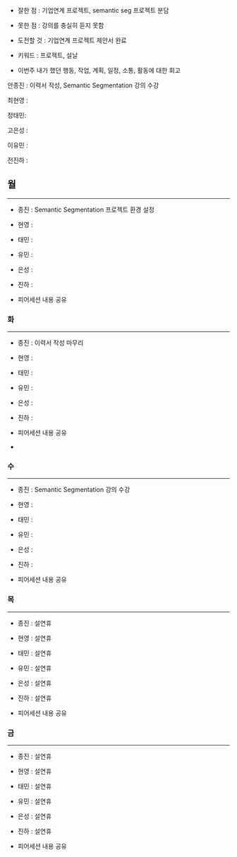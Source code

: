 - 잘한 점 : 기업연계 프로젝트, semantic seg 프로젝트 분담

- 못한 점 : 강의를 충실히 듣지 못함
    
- 도전할 것 : 기업연계 프로젝트 제안서 완료

- 키워드 : 프로젝트, 설날

- 이번주 내가 했던 행동, 작업, 계획, 일정, 소통, 활동에 대한 회고

안종진 : 이력서 작성, Semantic Segmentation 강의 수강

최현영 : 

정태민:  

고은성 : 

이유민 : 

전진하 :

## 월

---

- 종진 : Semantic Segmentation 프로젝트 환경 설정
- 현영 : 
- 태민 : 
- 유민 : 
- 은성 : 
- 진하 : 

- 피어세션 내용 공유

### 화

---

- 종진 : 이력서 작성 마무리
- 현영 : 
- 태민 : 
- 유민 : 
- 은성 : 
- 진하 : 

- 피어세션 내용 공유
- 
### 수

---

- 종진 : Semantic Segmentation 강의 수강
- 현영 : 
- 태민 : 
- 유민 : 
- 은성 : 
- 진하 : 

- 피어세션 내용 공유

### 목

---

- 종진 : 설연휴
- 현영 : 설연휴
- 태민 : 설연휴
- 유민 : 설연휴
- 은성 : 설연휴
- 진하 : 설연휴

- 피어세션 내용 공유

### 금

---

- 종진 : 설연휴
- 현영 : 설연휴
- 태민 : 설연휴
- 유민 : 설연휴
- 은성 : 설연휴
- 진하 : 설연휴

- 피어세션 내용 공유
